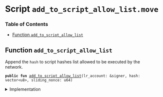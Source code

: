 
<a name="SCRIPT"></a>

# Script `add_to_script_allow_list.move`

### Table of Contents

-  [Function `add_to_script_allow_list`](#SCRIPT_add_to_script_allow_list)



<a name="SCRIPT_add_to_script_allow_list"></a>

## Function `add_to_script_allow_list`

Append the
<code>hash</code> to script hashes list allowed to be executed by the network.


<pre><code><b>public</b> <b>fun</b> <a href="#SCRIPT_add_to_script_allow_list">add_to_script_allow_list</a>(lr_account: &signer, hash: vector&lt;u8&gt;, sliding_nonce: u64)
</code></pre>



<details>
<summary>Implementation</summary>


<pre><code><b>fun</b> <a href="#SCRIPT_add_to_script_allow_list">add_to_script_allow_list</a>(lr_account: &signer, hash: vector&lt;u8&gt;, sliding_nonce: u64,) {
    <a href="../../modules/doc/SlidingNonce.md#0x1_SlidingNonce_record_nonce_or_abort">SlidingNonce::record_nonce_or_abort</a>(lr_account, sliding_nonce);
    <a href="../../modules/doc/LibraTransactionPublishingOption.md#0x1_LibraTransactionPublishingOption_add_to_script_allow_list">LibraTransactionPublishingOption::add_to_script_allow_list</a>(lr_account, hash)
}
</code></pre>



</details>
